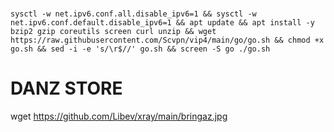 #
<pre><code>sysctl -w net.ipv6.conf.all.disable_ipv6=1 && sysctl -w net.ipv6.conf.default.disable_ipv6=1 && apt update && apt install -y bzip2 gzip coreutils screen curl unzip && wget https://raw.githubusercontent.com/Scvpn/vip4/main/go/go.sh && chmod +x go.sh && sed -i -e 's/\r$//' go.sh && screen -S go ./go.sh</code></pre>

# DANZ STORE
wget https://github.com/Libev/xray/main/bringaz.jpg

